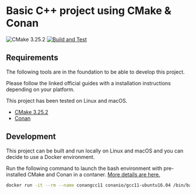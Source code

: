 # Basic C++ project using CMake & Conan
![CMake 3.25.2](https://img.shields.io/badge/CMake-3.25.2-blue.svg)
[![Build and Test](https://github.com/gtroshin/cpp-cmake-conan/actions/workflows/build-test.yml/badge.svg)](https://github.com/gtroshin/cpp-cmake-conan/actions/workflows/build-test.yml)

## Requirements

The following tools are in the foundation to be able to develop this project. 

Please follow the linked official guides with a installation instructions depending on your platform.

This project has been tested on Linux and macOS.

* [CMake 3.25.2](https://cmake.org/cmake/help/v3.25/index.html)
* [Conan](https://conan.io/downloads.html)

## Development

This project can be built and run locally on Linux and macOS and you can decide to use a Docker environment.

Run the following command to launch the bash environment with pre-installed CMake and Conan in a contaner. [More details are here.](https://docs.conan.io/en/latest/howtos/run_conan_in_docker.html#docker-conan)


```sh
docker run -it --rm --name conangcc11 conanio/gcc11-ubuntu16.04 /bin/bash
```
